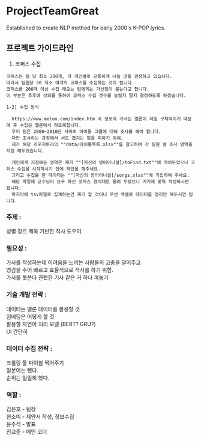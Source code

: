 # ProjectTeamGreat
Established to create NLP method for early 2000's K-POP lyrics.

## 프로젝트 가이드라인

  1) 코퍼스 수집

    코퍼스는 팀 당 최소 200개, 각 개인별로 균등하게 나눌 것을 권장하고 있습니다. 
    따라서 팀원당 50 최소 여개의 코퍼스를 수집하는 것이 됩니다.
    코퍼스를 200개 이상 수집 해오는 팀에게는 가산점이 붙는다고 합니다.
    이 부분은 추후에 상의를 통하여 코퍼스 수집 갯수를 늘릴지 말지 결정하도록 하겠습니다.
  
    1-2) 수집 방식
    
      https://www.melon.com/index.htm 곡 정보와 가사는 멜론이 제일 구체적이기 때문에 주 수집은 멜론에서 하도록합니다.
      우리 팀은 2000~2010년 사이의 아이돌 그룹에 대해 조사를 해야 합니다.
      다만 조사하는 과정에서 서로 겹치는 일을 피하기 위해,
      제가 해당 리포지토리의 ""data/아이돌목록.xlsx""를 참고하여 각 팀원 별 조사 영역을 지정 해두었습니다.
    
      개인에게 지정해둔 영역은 제가 ""[자신의 영어이니셜]/toFind.txt""에 적어두었으니 코퍼스 수집을 시작하시기 전에 확인을 해주세요.
      그리고 수집을 한 데이터는 ""[자신의 영어이니셜]/songs.xlsx""에 기입하여 주세요.
      해당 파일에 교수님이 요구 하신 코퍼스 형식대로 올려 두었으니 거기에 맞춰 작성하시면 됩니다.
      마지막에 tsv파일로 집계하는건 제가 할 것이니 우선 엑셀로 데이터를 정리만 해두시면 됩니다.
  

### 주제 : 
성별 장르 제목 기반한 작사 도우미     

### 필요성 : 
가사를 작성하는데 어려움을 느끼는 사람들의 고충을 덜어주고   
영감을 주어 빠르고 효율적으로 작사를 하기 위함.  
가사를 못쓴다 관련한 기사 같은 거 하나 껴놓기  

### 기술 개발 전략 :   
데이터는 멜론 데이터를 활용할 것   
임베딩은 어떻게 할 것  
활용할 자연어 처리 모델 (BERT? GRU?)  
UI 간단히  

### 데이터 수집 전략 :
크롤링 툴 파이참 찍어주기  
일본어는 뺐다.  
순위는 일일히 했다.  

### 역할 :
김은호 - 팀장  
현소미 - 제안서 작성, 정보수집  
윤주석 - 발표  
진교준 - 메인 코더  


